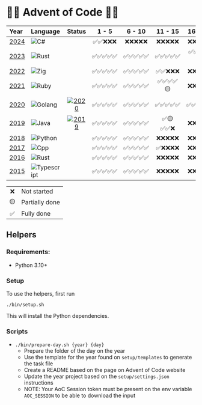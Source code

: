 # 🎄🎅 Advent of Code 🎅🎄

| Year                   | Language                                                      |                                                                                      Status                                                                                       |   1 - 5    |   6 - 10   |  11 - 15   |  16 - 20   |  21 - 25   |
| :--------------------- | :------------------------------------------------------------ | :-------------------------------------------------------------------------------------------------------------------------------------------------------------------------------: | :--------: | :--------: | :--------: | :--------: | :--------: |
| [2024](2024/README.md) | ![C#](https://img.shields.io/badge/C%23-blue)                 |                                                                                                                                                                                   | ✅✅❌❌❌ | ❌❌❌❌❌ | ❌❌❌❌❌ | ❌❌❌❌❌ | ❌❌❌❌❌ |
| [2023](2023/README.md) | ![Rust](https://img.shields.io/badge/Rust-A72145)             |                                                                                                                                                                                   | ✅✅✅✅✅ | ✅✅✅✅✅ | ✅✅✅✅✅ | ✅✅✅🟡❌ | ❌❌❌❌❌ |
| [2022](2022/README.md) | ![Zig](https://img.shields.io/badge/Zig-orange)               |                                                                                                                                                                                   | ✅✅✅✅✅ | ✅✅✅✅✅ | ✅✅❌❌❌ | ❌❌❌❌❌ | ❌❌❌❌❌ |
| [2021](2021/README.md) | ![Ruby](https://img.shields.io/badge/Ruby-CC342D)             |                                                                                                                                                                                   | ✅✅✅✅✅ | ✅✅✅✅✅ | ✅✅✅✅🟡 | ❌❌❌❌❌ | ❌❌❌❌❌ |
| [2020](2020/README.md) | ![Golang](https://img.shields.io/badge/Go-79D4FD)             | [![2020](https://github.com/augustoccesar/adventofcode/actions/workflows/test-2020.yml/badge.svg)](https://github.com/augustoccesar/adventofcode/actions/workflows/test-2020.yml) | ✅✅✅✅✅ | ✅✅✅✅✅ | ✅✅✅✅✅ | ✅✅✅✅✅ | ✅✅✅✅✅ |
| [2019](2019/README.md) | ![Java](https://img.shields.io/badge/Java-F0931C)             | [![2019](https://github.com/augustoccesar/adventofcode/actions/workflows/test-2019.yml/badge.svg)](https://github.com/augustoccesar/adventofcode/actions/workflows/test-2019.yml) | ✅✅✅✅✅ | ✅✅✅✅✅ | ✅🟡✅✅❌ | ❌❌❌❌❌ | ❌❌❌❌❌ |
| [2018](2018/README.md) | ![Python](https://img.shields.io/badge/Python-F7CA3E)         |                                                                                                                                                                                   | ✅✅✅✅✅ | ✅✅✅✅✅ | ❌❌❌❌❌ | ❌❌❌❌❌ | ❌❌❌❌❌ |
| [2017](2017/README.md) | ![Cpp](https://img.shields.io/badge/C++-00427E)               |                                                                                                                                                                                   | ✅✅✅✅✅ | ✅✅✅✅✅ | ✅❌❌❌❌ | ❌❌❌❌❌ | ❌❌❌❌❌ |
| [2016](2016/README.md) | ![Rust](https://img.shields.io/badge/Rust-A72145)             |                                                                                                                                                                                   | ✅✅✅✅✅ | ✅✅✅✅✅ | ❌❌❌❌❌ | ❌❌❌❌❌ | ❌❌❌❌❌ |
| [2015](2015/README.md) | ![Typescript](https://img.shields.io/badge/Typescript-3178C6) |                                                                                                                                                                                   | ✅✅✅✅✅ | ✅✅✅✅✅ | ❌❌❌❌❌ | ❌❌❌❌❌ | ❌❌❌❌❌ |

<table>
    <tr>
        <td align="center">❌</td>
        <td align="left">Not started</td>
    </tr>
    <tr>
        <td align="center">🟡</td>
        <td align="left">Partially done</td>
    </tr>
    <tr>
        <td align="center">✅</td>
        <td align="left">Fully done</td>
    </tr>
</table>

## Helpers

### Requirements:

- Python 3.10+

### Setup

To use the helpers, first run

```shell
./bin/setup.sh
```

This will install the Python dependencies.

### Scripts

- `./bin/prepare-day.sh {year} {day}`
  - Prepare the folder of the day on the year
  - Use the template for the year found on `setup/templates` to generate the task file
  - Create a README based on the page on Advent of Code website
  - Update the year project based on the `setup/settings.json` instructions
  - NOTE: Your AoC Session token must be present on the env variable `AOC_SESSION` to be able to download the input
